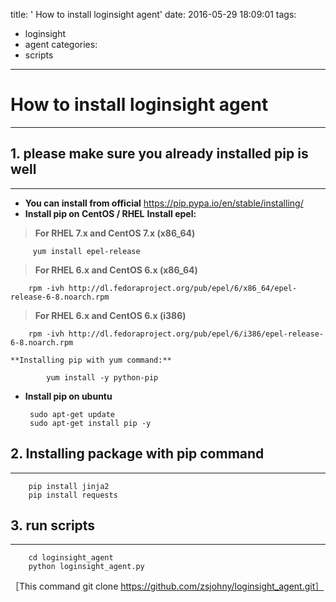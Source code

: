 title: ' How to install loginsight agent'
date: 2016-05-29 18:09:01
tags:
  - loginsight
  - agent
categories:
  - scripts
---
**How to install loginsight agent**
===========


----------



**1. please make sure you already installed pip is well**
---------------------------------------------------------

 


----------


 - **You can install from official**
   https://pip.pypa.io/en/stable/installing/
 - **Install pip on CentOS / RHEL**
 **Install epel:**
 > **For RHEL 7.x and CentOS 7.x (x86_64)**

		 yum install epel-release

 > **For RHEL 6.x and CentOS 6.x (x86_64)**

		rpm -ivh http://dl.fedoraproject.org/pub/epel/6/x86_64/epel-release-6-8.noarch.rpm

 > **For RHEL 6.x and CentOS 6.x (i386)**

		rpm -ivh http://dl.fedoraproject.org/pub/epel/6/i386/epel-release-6-8.noarch.rpm
                     
	**Installing pip with yum command:**

			yum install -y python-pip

 - **Install pip on ubuntu** 

		sudo apt-get update
		sudo apt-get install pip -y

**2. Installing package with pip command**
----------------------


----------


		pip install jinja2
		pip install requests

**3. run scripts**
------------------


----------
		cd loginsight_agent
		python loginsight_agent.py


［This command git  clone https://github.com/zsjohny/loginsight_agent.git］


